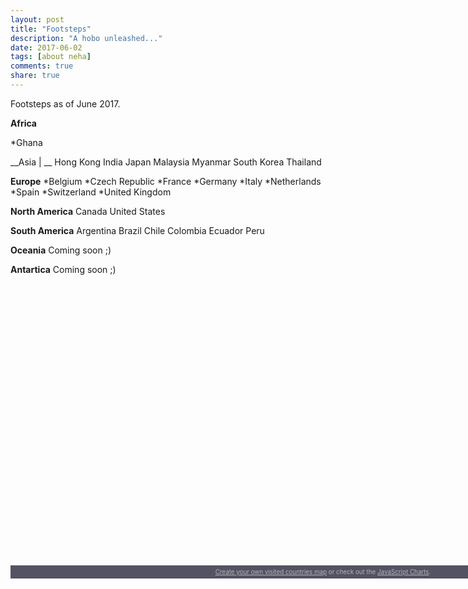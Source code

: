 ```yaml
---
layout: post
title: "Footsteps"
description: "A hobo unleashed..."
date: 2017-06-02
tags: [about neha]
comments: true
share: true
---
```


Footsteps as of June 2017.

__Africa__

*Ghana

__Asia | __
Hong Kong
India
Japan
Malaysia
Myanmar
South Korea
Thailand

__Europe__
*Belgium
*Czech Republic
*France
*Germany
*Italy 
*Netherlands
*Spain
*Switzerland
*United Kingdom

__North America__
Canada
United States

__South America__
Argentina
Brazil
Chile
Colombia
Ecuador
Peru

__Oceania__
Coming soon ;) 

__Antartica__
Coming soon ;)

<script src="https://www.amcharts.com/lib/3/ammap.js" type="text/javascript"></script>
<script src="https://www.amcharts.com/lib/3/maps/js/worldHigh.js" type="text/javascript"></script>
<script src="https://www.amcharts.com/lib/3/themes/dark.js" type="text/javascript"></script>
<div id="mapdiv" style="width: 1000px; height: 450px;"></div>
<div style="width: 1000px; font-size: 70%; padding: 5px 0; text-align: center; background-color: #535364; margin-top: 1px; color: #B4B4B7;"><a href="https://www.amcharts.com/visited_countries/" style="color: #B4B4B7;">Create your own visited countries map</a> or check out the <a href="https://www.amcharts.com/" style="color: #B4B4B7;">JavaScript Charts</a>.</div>
<script type="text/javascript">
var map = AmCharts.makeChart("mapdiv",{
type: "map",
theme: "dark",
projection: "mercator",
panEventsEnabled : true,
backgroundColor : "#535364",
backgroundAlpha : 1,
zoomControl: {
zoomControlEnabled : true
},
dataProvider : {
map : "worldHigh",
getAreasFromMap : true,
areas :
[
	{
		"id": "CA",
		"showAsSelected": true
	},
	{
		"id": "US",
		"showAsSelected": true
	},
	{
		"id": "AR",
		"showAsSelected": true
	},
	{
		"id": "BR",
		"showAsSelected": true
	},
	{
		"id": "CL",
		"showAsSelected": true
	},
	{
		"id": "CO",
		"showAsSelected": true
	},
	{
		"id": "EC",
		"showAsSelected": true
	},
	{
		"id": "PE",
		"showAsSelected": true
	},
	{
		"id": "GH",
		"showAsSelected": true
	},
	{
		"id": "HK",
		"showAsSelected": true
	},
	{
		"id": "IN",
		"showAsSelected": true
	},
	{
		"id": "JP",
		"showAsSelected": true
	},
	{
		"id": "MY",
		"showAsSelected": true
	},
	{
		"id": "MM",
		"showAsSelected": true
	},
	{
		"id": "KR",
		"showAsSelected": true
	},
	{
		"id": "TH",
		"showAsSelected": true
	}
]
},
areasSettings : {
autoZoom : true,
color : "#B4B4B7",
colorSolid : "#84ADE9",
selectedColor : "#84ADE9",
outlineColor : "#666666",
rollOverColor : "#9EC2F7",
rollOverOutlineColor : "#000000"
}
});
</script>

